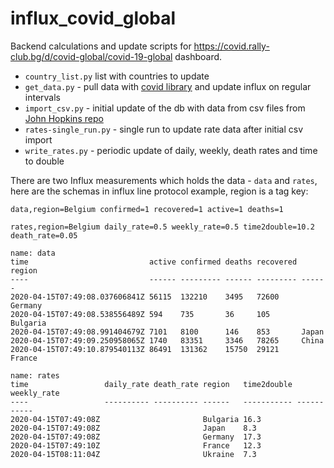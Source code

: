 # influx_covid_global

Backend calculations and update scripts for https://covid.rally-club.bg/d/covid-global/covid-19-global dashboard.

- `country_list.py` list with countries to update
- `get_data.py` - pull data with [covid library](https://pypi.org/project/covid/) and update influx on regular intervals
- `import_csv.py` - initial update of the db with data from csv files from [John Hopkins repo](https://github.com/CSSEGISandData/COVID-19)
- `rates-single_run.py` - single run to update rate data after initial csv import
- `write_rates.py` - periodic update of daily, weekly, death rates and time to double

There are two Influx measurements which holds the data - `data` and `rates`, here are the schemas in influx line protocol example, region is a tag key:

```data,region=Belgium confirmed=1 recovered=1 active=1 deaths=1 ```

```rates,region=Belgium daily_rate=0.5 weekly_rate=0.5 time2double=10.2 death_rate=0.05```

```
name: data
time                           active confirmed deaths recovered region
----                           ------ --------- ------ --------- ------
2020-04-15T07:49:08.037606841Z 56115  132210    3495   72600     Germany
2020-04-15T07:49:08.538556489Z 594    735       36     105       Bulgaria
2020-04-15T07:49:08.991404679Z 7101   8100      146    853       Japan
2020-04-15T07:49:09.250958065Z 1740   83351     3346   78265     China
2020-04-15T07:49:10.879540113Z 86491  131362    15750  29121     France

```

```
name: rates
time                 daily_rate death_rate region   time2double weekly_rate
----                 ---------- ---------- ------   ----------- -----------
2020-04-15T07:49:08Z                       Bulgaria 16.3
2020-04-15T07:49:08Z                       Japan    8.3
2020-04-15T07:49:08Z                       Germany  17.3
2020-04-15T07:49:10Z                       France   12.3
2020-04-15T08:11:04Z                       Ukraine  7.3

```